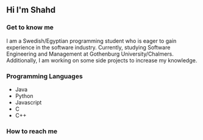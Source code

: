 ## Hi I'm Shahd
### Get to know me
I am a Swedish/Egyptian programming student who is eager to gain experience in the software industry. Currently, studying Software Engineering and Management at Gothenburg University/Chalmers. Additionally, I am working on some side projects to increase my knowledge.
### Programming Languages
- Java
- Python
- Javascript
- C
- C++
### How to reach me 

